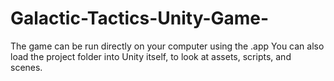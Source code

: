 # Galactic-Tactics-Unity-Game-
The game can be run directly on your computer using the .app
You can also load the project folder into Unity itself, to look at assets, scripts, and scenes.
